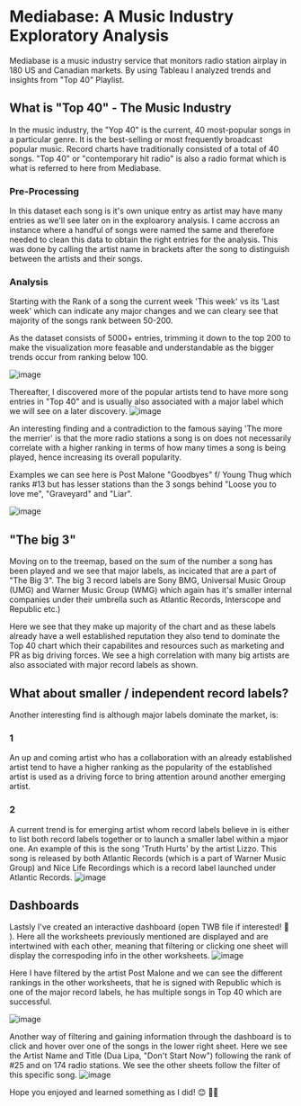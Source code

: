 # Mediabase: A Music Industry Exploratory Analysis
Mediabase is a music industry service that monitors radio station airplay in 180 US and Canadian markets. By using Tableau I analyzed trends and insights from "Top 40" Playlist. 

## What is "Top 40" - The Music Industry 
In the music industry, the "Yop 40" is the current, 40 most-popular songs in a particular genre. It is the best-selling or most frequently broadcast popular music. Record charts have traditionally consisted of a total of 40 songs. "Top 40" or "contemporary hit radio" is also a radio format which is what is referred to here from Mediabase.

### Pre-Processing
In this dataset each song is it's own unique entry as artist may have many entries as we'll see later on in the exploarory analysis. I came accross an instance where a handful of songs were named the same and therefore needed to clean this data to obtain the right entries for the analysis. This was done by calling the artist name in brackets after the song to distinguish between the artists and their songs.

### Analysis

Starting with the Rank of a song the current week 'This week' vs its 'Last week' which can indicate any major changes and we can cleary see that majority of the songs rank between 50-200. 

As the dataset consists of 5000+ entries, trimming it down to the top 200 to make the visualization more feasable and understandable as the bigger trends occur from ranking below 100.

![image](https://github.com/tanjadaa/Mediabase-Exploratory-Analysis/blob/main/Visualizations/This%20Week%20vs%20Last%20week.png)

Thereafter, I discovered more of the popular artists tend to have more song entries in "Top 40" and is usually also associated with a major label which we will see on a later discovery.
![image](https://github.com/tanjadaa/Mediabase-Exploratory-Analysis/blob/main/Visualizations/most%20songs.png)

An interesting finding and a contradiction to the famous saying 'The more the merrier' is that the more radio stations a song is on does not necessarily correlate with a higher ranking in terms of how many times a song is being played, hence increasing its overall popularity. 

   Examples we can see here is Post Malone "Goodbyes" f/ Young Thug which ranks #13 but has lesser stations than the 3 songs behind "Loose you to love me", "Graveyard" and "Liar". 

![image](https://github.com/tanjadaa/Mediabase-Exploratory-Analysis/blob/main/Visualizations/StationsOn.png)

## "The big 3"

Moving on to the treemap, based on the sum of the number a song has been played and we see that major labels, as incicated that are a part of "The Big 3". The big 3 record labels are Sony BMG, Universal Music Group (UMG) and Warner Music Group (WMG) which again has it's smaller internal companies under their umbrella such as Atlantic Records, Interscope and Republic etc.) 

Here we see that they make up majority of the chart and as these labels already have a well established reputation they also tend to dominate the Top 40 chart which their capabilites and resources such as marketing and PR as big driving forces. We see a high correlation with many big artists are also associated with major record labels as shown.

## What about smaller / independent record labels?

Another interesting find is although major labels dominate the market, is: 

### 1
An up and coming artist who has a collaboration with an already established artist tend to have a higher ranking as the popularity of the established artist is used as a driving force to bring attention around another emerging artist.

### 2 
A current trend is for emerging artist whom record labels believe in is either to list both record labels together or to launch a smaller label within a mjaor one.  An example of this is the song 'Truth Hurts' by the artist Lizzo. This song is released by both Atlantic Records (which is a part of Warner Music Group) and Nice Life Recordings which is a record label launched under Atlantic Records. 
![image](https://github.com/tanjadaa/Mediabase-Exploratory-Analysis/blob/main/Visualizations/Tree.png)

## Dashboards

Lastsly I've created an interactive dashboard (open TWB file if interested! 🤗 ). Here all the worksheets previously mentioned are displayed and are intertwined with each other, meaning that filtering or clicking one sheet will display the correspoding info in the other worksheets.
![image](https://github.com/tanjadaa/Mediabase-Exploratory-Analysis/blob/main/Visualizations/dashboard1.png)

Here I have filtered by the artist Post Malone and we can see the different rankings in the other worksheets, that he is signed with Republic which is one of the major record labels, he has multiple songs in Top 40 which are successful.

![image](https://github.com/tanjadaa/Mediabase-Exploratory-Analysis/blob/main/Visualizations/dashboard2.png)

Another way of filtering and gaining information through the dashboard is to click and hover over one of the songs in the lower right sheet. Here we see the Artist Name and Title (Dua Lipa, "Don't Start Now") following the rank of #25 and on 174 radio stations. We see the other sheets follow the filter of this specific song.
![image](https://github.com/tanjadaa/Mediabase-Exploratory-Analysis/blob/main/Visualizations/dashboard3.png)

Hope you enjoyed and learned something as I did! 😊 🙌🏻
